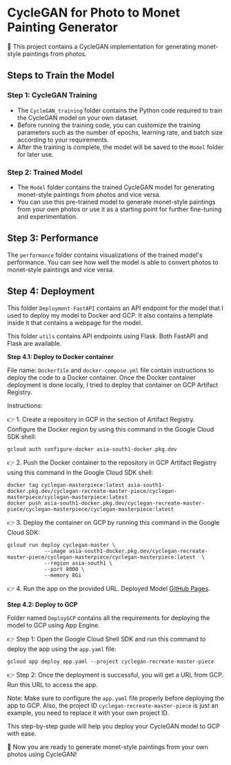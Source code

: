 # CycleGAN for Photo to Monet Painting Generator

🎨 This project contains a CycleGAN implementation for generating monet-style paintings from photos. 

## Steps to Train the Model

### Step 1: CycleGAN Training
* The `CycleGAN_training` folder contains the Python code required to train the CycleGAN model on your own dataset.
* Before running the training code, you can customize the training parameters such as the number of epochs, learning rate, and batch size according to your requirements.
* After the training is complete, the model will be saved to the `Model` folder for later use.

### Step 2: Trained Model
* The `Model` folder contains the trained CycleGAN model for generating monet-style paintings from photos and vice versa.
* You can use this pre-trained model to generate monet-style paintings from your own photos or use it as a starting point for further fine-tuning and experimentation.

## Step 3: Performance

The `performance` folder contains visualizations of the trained model's performance. You can see how well the model is able to convert photos to monet-style paintings and vice versa.

## Step 4: Deployment

This folder `Deployment-FastAPI` contains an API endpoint for the model that I used to deploy my model to Docker and GCP. It also contains a template inside it that contains a webpage for the model.

This folder `utils` contains API endpoints using Flask. Both FastAPI and Flask are available.

**Step 4.1: Deploy to Docker container**

File name: `Dockerfile` and `docker-compose.yml` file contain instructions to deploy the code to a Docker container. Once the Docker container deployment is done locally, I tried to deploy that container on GCP Artifact Registry.

Instructions:

👉 1. Create a repository in GCP in the section of Artifact Registry. Configure the Docker region by using this command in the Google Cloud SDK shell:
```
gcloud auth configure-docker asia-south1-docker.pkg.dev
```
👉 2. Push the Docker container to the repository in GCP Artifact Registry using this command in the Google Cloud SDK shell:
```
docker tag cyclegan-masterpiece:latest asia-south1-docker.pkg.dev/cyclegan-recreate-master-piece/cyclegan-masterpiece/cyclegan-masterpiece:latest 
docker push asia-south1-docker.pkg.dev/cyclegan-recreate-master-piece/cyclegan-masterpiece/cyclegan-masterpiece:latest
```
👉 3. Deploy the container on GCP by running this command in the Google Cloud SDK:
```
gcloud run deploy cyclegan-master \
			--image asia-south1-docker.pkg.dev/cyclegan-recreate-master-piece/cyclegan-masterpiece/cyclegan-masterpiece:latest  \
			--region asia-south1 \
			--port 8000 \
			--memory 8Gi 
```
👉 4. Run the app on the provided URL.
Deployed Model [GitHub Pages](https://cyclegan-recreate-master-piece.el.r.appspot.com/).


**Step 4.2: Deploy to GCP**

Folder named `DeployGCP` contains all the requirements for deploying the model to GCP using App Engine.

👉 Step 1: Open the Google Cloud Shell SDK and run this command to deploy the app using the `app.yaml` file:
```
gcloud app deploy app.yaml --project cyclegan-recreate-master-piece
```
👉 Step 2: Once the deployment is successful, you will get a URL from GCP. Run this URL to access the app.

Note: Make sure to configure the `app.yaml` file properly before deploying the app to GCP. Also, the project ID `cyclegan-recreate-master-piece` is just an example, you need to replace it with your own project ID.

This step-by-step guide will help you deploy your CycleGAN model to GCP with ease.

🚀 Now you are ready to generate monet-style paintings from your own photos using CycleGAN!
